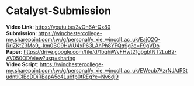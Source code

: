 # Catalyst-Submission
**Video Link**: https://youtu.be/3vOn6A-Qx80  
**Submission**: https://winchestercollege-my.sharepoint.com/:w:/g/personal/y_xie_wincoll_ac_uk/EajO2Q-RrIZKtZ3Mo9_-km0BO9HWU4xP63LAhPh8YFQq9g?e=F9gVDo  
**Paper**: https://drive.google.com/file/d/1bqhiWvFHwt21gbgbtNT2LuB2-AV050QD/view?usp=sharing  
**Video Script**: https://winchestercollege-my.sharepoint.com/:w:/g/personal/y_xie_wincoll_ac_uk/EWeub7AzrNJAtR3tudntlCIBcDDiRBapA5c4Lu6fp0tREg?e=Nv6dj9  
